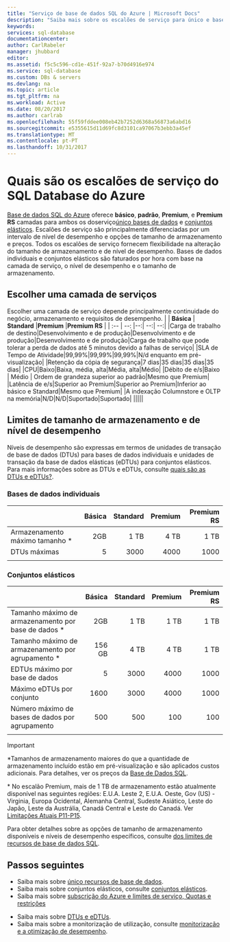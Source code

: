 ```yaml
---
title: "Serviço de base de dados SQL do Azure | Microsoft Docs"
description: "Saiba mais sobre os escalões de serviço para único e bases de dados de conjunto para fornecer os níveis de desempenho e tamanhos de armazenamento."
keywords: 
services: sql-database
documentationcenter: 
author: CarlRabeler
manager: jhubbard
editor: 
ms.assetid: f5c5c596-cd1e-451f-92a7-b70d4916e974
ms.service: sql-database
ms.custom: DBs & servers
ms.devlang: na
ms.topic: article
ms.tgt_pltfrm: na
ms.workload: Active
ms.date: 08/20/2017
ms.author: carlrab
ms.openlocfilehash: 55f59fddee008eb42b7252d6368a56873a6abd16
ms.sourcegitcommit: e5355615d11d69fc8d3101ca97067b3ebb3a45ef
ms.translationtype: MT
ms.contentlocale: pt-PT
ms.lasthandoff: 10/31/2017
---
```

# <a name="what-are-azure-sql-database-service-tiers"></a>Quais são os escalões de serviço do SQL Database do Azure

[Base de dados SQL do Azure](sql-database-technical-overview.md) oferece **básico**, **padrão**, **Premium**, e **Premium RS** camadas para ambos os doserviço[único bases de dados](sql-database-single-database-resources.md) e [conjuntos elásticos](sql-database-elastic-pool.md). Escalões de serviço são principalmente diferenciadas por um intervalo de nível de desempenho e opções de tamanho de armazenamento e preços.  Todos os escalões de serviço fornecem flexibilidade na alteração do tamanho de armazenamento e de nível de desempenho.  Bases de dados individuais e conjuntos elásticos são faturados por hora com base na camada de serviço, o nível de desempenho e o tamanho de armazenamento.   

## <a name="choosing-a-service-tier"></a>Escolher uma camada de serviços

Escolher uma camada de serviço depende principalmente continuidade do negócio, armazenamento e requisitos de desempenho.
| | **Básica** | **Standard** |**Premium** |**Premium RS** |
| :-- | --: |--:| --:| --:| 
|Carga de trabalho de destino|Desenvolvimento e de produção|Desenvolvimento e de produção|Desenvolvimento e de produção|Carga de trabalho que pode tolerar a perda de dados até 5 minutos devido a falhas de serviço|
|SLA de Tempo de Atividade|99,99%|99,99%|99,99%|N/d enquanto em pré-visualização|
|Retenção da cópia de segurança|7 dias|35 dias|35 dias|35 dias|
|CPU|Baixo|Baixa, média, alta|Média, alta|Médio|
|Débito de e/s|Baixo  | Médio | Ordem de grandeza superior ao padrão|Mesmo que Premium|
|Latência de e/s|Superior ao Premium|Superior ao Premium|Inferior ao básico e Standard|Mesmo que Premium|
|A indexação Columnstore e OLTP na memória|N/D|N/D|Suportado|Suportado|
|||||

## <a name="performance-level-and-storage-size-limits"></a>Limites de tamanho de armazenamento e de nível de desempenho

Níveis de desempenho são expressas em termos de unidades de transação de base de dados (DTUs) para bases de dados individuais e unidades de transação da base de dados elásticas (eDTUs) para conjuntos elásticos. Para mais informações sobre as DTUs e eDTUs, consulte [quais são as DTUs e eDTUs?](sql-database-what-is-a-dtu.md).

### <a name="single-databases"></a>Bases de dados individuais

|  | **Básica** | **Standard** | **Premium** | **Premium RS**|
| :-- | --: | --: | --: | --: |
| Armazenamento máximo tamanho * | 2GB | 1 TB | 4 TB  | 1 TB  |
| DTUs máximas | 5 | 3000 | 4000 | 1000 |
||||||

### <a name="elastic-pools"></a>Conjuntos elásticos

| | **Básica** | **Standard** | **Premium** | **Premium RS**|
| :-- | --: | --: | --: | --: |
| Tamanho máximo de armazenamento por base de dados *  | 2GB | 1 TB | 1 TB | 1 TB |
| Tamanho máximo de armazenamento por agrupamento * | 156 GB | 4 TB | 4 TB | 1 TB |
| EDTUs máximo por base de dados | 5 | 3000 | 4000 | 1000 |
| Máximo eDTUs por conjunto | 1600 | 3000 | 4000 | 1000 |
| Número máximo de bases de dados por agrupamento | 500  | 500 | 100 | 100 |
||||||

> [!IMPORTANT]
> \*Tamanhos de armazenamento maiores do que a quantidade de armazenamento incluído estão em pré-visualização e são aplicados custos adicionais. Para detalhes, ver os preços da [Base de Dados SQL](https://azure.microsoft.com/pricing/details/sql-database/). 
>
> \* No escalão Premium, mais de 1 TB de armazenamento estão atualmente disponível nas seguintes regiões: E.U.A. Leste 2, E.U.A. Oeste, Gov (US) - Virginia, Europa Ocidental, Alemanha Central, Sudeste Asiático, Leste do Japão, Leste da Austrália, Canadá Central e Leste do Canadá. Ver [Limitações Atuais P11-P15](sql-database-resource-limits.md#single-database-limitations-of-p11-and-p15-when-the-maximum-size-greater-than-1-tb).  
> 

Para obter detalhes sobre as opções de tamanho de armazenamento disponíveis e níveis de desempenho específicos, consulte [dos limites de recursos de base de dados SQL](sql-database-resource-limits.md).


## <a name="next-steps"></a>Passos seguintes

- Saiba mais sobre [único recursos de base de dados](sql-database-single-database-resources.md).
- Saiba mais sobre conjuntos elásticos, consulte [conjuntos elásticos](sql-database-elastic-pool.md).
- Saiba mais sobre [subscrição do Azure e limites de serviço, Quotas e restrições](../azure-subscription-service-limits.md)
* Saiba mais sobre [DTUs e eDTUs](sql-database-what-is-a-dtu.md).
* Saiba mais sobre a monitorização de utilização, consulte [monitorização e a otimização de desempenho](sql-database-troubleshoot-performance.md).

